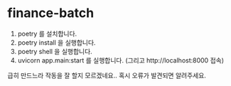 ﻿# finance-batch
1. poetry 를 설치합니다.
2. poetry install 을 실행합니다.
3. poetry shell 을 실행합니다.
4. uvicorn app.main:start 를 실행합니다. (그리고 http://localhost:8000 접속)

급히 만드느라
작동을 잘 할지 모르겠네요..
혹시 오류가 발견되면 알려주세요.
